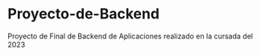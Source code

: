 # Proyecto-de-Backend
Proyecto de Final de Backend de Aplicaciones realizado en la cursada del 2023
